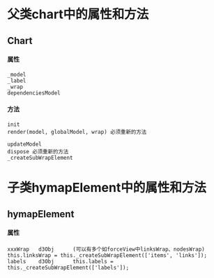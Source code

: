 # 父类chart中的属性和方法

## Chart

#### 属性

```
_model     
_label     
_wrap     
dependenciesModel
```

#### 方法

```
init     
render(model, globalModel, wrap) 必须重新的方法

updateModel       
dispose 必须重新的方法 
_createSubWrapElement
```

# 子类hymapElement中的属性和方法

## hymapElement

#### 属性

```
xxxWrap   d3Obj      (可以有多个如forceView中linksWrap、nodesWrap) this.linksWrap = this._createSubWrapElement(['items', 'links']);
labels    d3Obj      this.labels = this._createSubWrapElement(['labels']);
```



